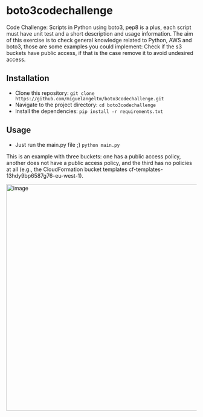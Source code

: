 # boto3codechallenge

Code Challenge:
Scripts in Python using boto3, pep8 is a plus, each script must have unit test and a short description and usage information.
The aim of this exercise is to check general knowledge related to Python, AWS and boto3, those are some examples you could implement:
Check if the s3 buckets have public access, if that is the case remove it to avoid undesired access.

## Installation
- Clone this repository: ```git clone  https://github.com/miguelangeltm/boto3codechallenge.git```
- Navigate to the project directory: ```cd boto3codechallenge```
- Install the dependencies: ```pip install -r requirements.txt```

## Usage
- Just run the main.py file ;) ```python main.py```

This is an example with three buckets: one has a public access policy, another does not have a public access policy, and the third has no policies at all (e.g., the CloudFormation bucket templates cf-templates-13hdy9bp6587g76-eu-west-1).

<img width="600" alt="image" src="https://github.com/miguelangeltm/boto3codechallenge/assets/43521047/8faba723-8f87-4275-98c4-cf7f854349aa">


